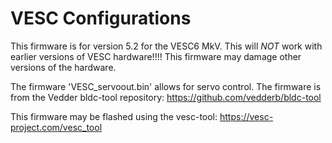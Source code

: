 # VESC Configurations
This firmware is for version 5.2 for the VESC6 MkV. This will *NOT* work with earlier versions of VESC hardware!!!! This firmware may damage other versions of the hardware.

The firmware 'VESC_servoout.bin' allows for servo control. The firmware is from the Vedder bldc-tool repository: https://github.com/vedderb/bldc-tool

This firmware may be flashed using the vesc-tool: https://vesc-project.com/vesc_tool


 

